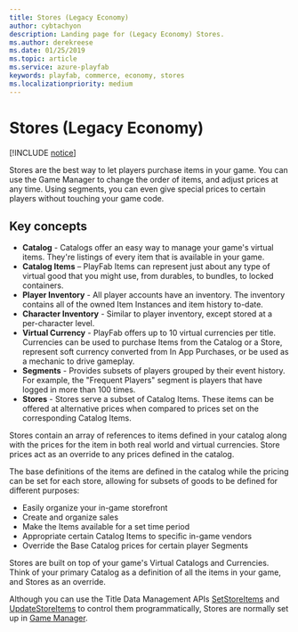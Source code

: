 ```yaml
---
title: Stores (Legacy Economy)
author: cybtachyon
description: Landing page for (Legacy Economy) Stores.
ms.author: derekreese
ms.date: 01/25/2019
ms.topic: article
ms.service: azure-playfab
keywords: playfab, commerce, economy, stores
ms.localizationpriority: medium
---
```


# Stores (Legacy Economy)

[!INCLUDE [notice](../../../includes/_economy-deprecation.md)]

Stores are the best way to let players purchase items in your game. You can use the Game Manager to change the order of items, and adjust prices at any time. Using segments, you can even give special prices to certain players without touching your game code.  
  
## Key concepts

* **Catalog** - Catalogs offer an easy way to manage your game's virtual items. They're listings of every item that is available in your game.  
* **Catalog Items** – PlayFab Items can represent just about any type of virtual good that you might use, from durables, to bundles, to locked containers.  
* **Player Inventory** - All player accounts have an inventory. The inventory contains all of the owned Item Instances and item history to-date.  
* **Character Inventory** - Similar to player inventory, except stored at a per-character level.
* **Virtual Currency** - PlayFab offers up to 10 virtual currencies per title. Currencies can be used to purchase Items from the Catalog or a Store, represent soft currency converted from In App Purchases, or be used as a mechanic to drive gameplay.
* **Segments** - Provides subsets of players grouped by their event history. For example, the "Frequent Players" segment is players that have logged in more than 100 times.
* **Stores** - Stores serve a subset of Catalog Items. These items can be offered at alternative prices when compared to prices set on the corresponding Catalog Items.

Stores contain an array of references to items defined in your catalog along with the prices for the item in both real world and virtual currencies. Store prices act as an override to any prices defined in the catalog.

The base definitions of the items are defined in the catalog while the pricing can be set for each store, allowing for subsets of goods to be defined for different purposes:

* Easily organize your in-game storefront
* Create and organize sales
* Make the Items available for a set time period
* Appropriate certain Catalog Items to specific in-game vendors
* Override the Base Catalog prices for certain player Segments

Stores are built on top of your game's Virtual Catalogs and Currencies. Think of your primary Catalog as a definition of all the items in your game, and Stores as an override.

Although you can use the Title Data Management APIs [SetStoreItems](xref:titleid.playfabapi.com.admin.title-widedatamanagement.setstoreitems) and [UpdateStoreItems](xref:titleid.playfabapi.com.admin.title-widedatamanagement.updatestoreitems) to control them programmatically, Stores are normally set up in [Game Manager](../../../gamemanager/index.md).
